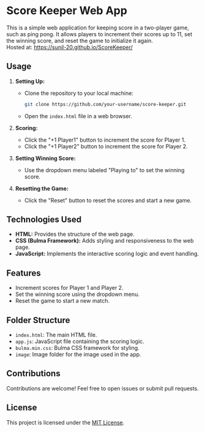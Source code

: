 

# Score Keeper Web App

This is a simple web application for keeping score in a two-player game, such as ping pong. It allows players to increment their scores up to 11, set the winning score, and reset the game to initialize it again.<br>
Hosted at: https://sunil-20.github.io/ScoreKeeper/

## Usage

1. **Setting Up:**
   - Clone the repository to your local machine:

     ```bash
     git clone https://github.com/your-username/score-keeper.git
     ```

   - Open the `index.html` file in a web browser.

2. **Scoring:**
   - Click the "+1 Player1" button to increment the score for Player 1.
   - Click the "+1 Player2" button to increment the score for Player 2.

3. **Setting Winning Score:**
   - Use the dropdown menu labeled "Playing to" to set the winning score.

4. **Resetting the Game:**
   - Click the "Reset" button to reset the scores and start a new game.

## Technologies Used

- **HTML:** Provides the structure of the web page.
- **CSS (Bulma Framework):** Adds styling and responsiveness to the web page.
- **JavaScript:** Implements the interactive scoring logic and event handling.

## Features

- Increment scores for Player 1 and Player 2.
- Set the winning score using the dropdown menu.
- Reset the game to start a new match.

## Folder Structure

- `index.html`: The main HTML file.
- `app.js`: JavaScript file containing the scoring logic.
- `bulma.min.css`: Bulma CSS framework for styling.
- `image`: Image folder for the image used in the app.

## Contributions

Contributions are welcome! Feel free to open issues or submit pull requests.

## License

This project is licensed under the [MIT License](https://opensource.org/license/mit/).
